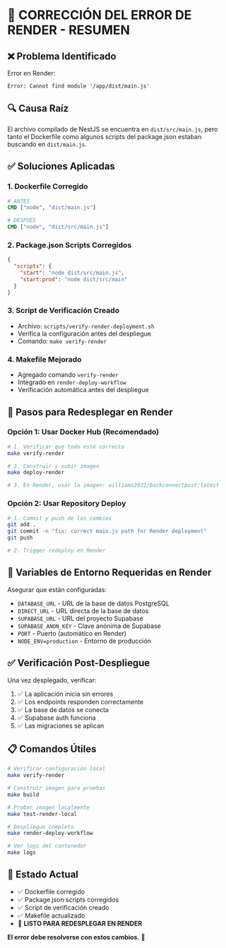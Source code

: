 # 🐳 CORRECCIÓN DEL ERROR DE RENDER - RESUMEN

## ❌ **Problema Identificado**

Error en Render:
```
Error: Cannot find module '/app/dist/main.js'
```

## 🔍 **Causa Raíz**

El archivo compilado de NestJS se encuentra en `dist/src/main.js`, pero tanto el Dockerfile como algunos scripts del package.json estaban buscando en `dist/main.js`.

## ✅ **Soluciones Aplicadas**

### 1. **Dockerfile Corregido**
```dockerfile
# ANTES
CMD ["node", "dist/main.js"]

# DESPUÉS  
CMD ["node", "dist/src/main.js"]
```

### 2. **Package.json Scripts Corregidos**
```json
{
  "scripts": {
    "start": "node dist/src/main.js",
    "start:prod": "node dist/src/main"
  }
}
```

### 3. **Script de Verificación Creado**
- Archivo: `scripts/verify-render-deployment.sh`
- Verifica la configuración antes del despliegue
- Comando: `make verify-render`

### 4. **Makefile Mejorado**
- Agregado comando `verify-render`
- Integrado en `render-deploy-workflow`
- Verificación automática antes del despliegue

## 🚀 **Pasos para Redesplegar en Render**

### Opción 1: Usar Docker Hub (Recomendado)
```bash
# 1. Verificar que todo esté correcto
make verify-render

# 2. Construir y subir imagen
make deploy-render

# 3. En Render, usar la imagen: williams2022/backconnectpost:latest
```

### Opción 2: Usar Repository Deploy
```bash
# 1. Commit y push de los cambios
git add .
git commit -m "fix: correct main.js path for Render deployment"
git push

# 2. Trigger redeploy en Render
```

## 🔧 **Variables de Entorno Requeridas en Render**

Asegurar que están configuradas:
- `DATABASE_URL` - URL de la base de datos PostgreSQL
- `DIRECT_URL` - URL directa de la base de datos  
- `SUPABASE_URL` - URL del proyecto Supabase
- `SUPABASE_ANON_KEY` - Clave anónima de Supabase
- `PORT` - Puerto (automático en Render)
- `NODE_ENV=production` - Entorno de producción

## ✅ **Verificación Post-Despliegue**

Una vez desplegado, verificar:
1. ✅ La aplicación inicia sin errores
2. ✅ Los endpoints responden correctamente
3. ✅ La base de datos se conecta
4. ✅ Supabase auth funciona
5. ✅ Las migraciones se aplican

## 📋 **Comandos Útiles**

```bash
# Verificar configuración local
make verify-render

# Construir imagen para pruebas
make build

# Probar imagen localmente
make test-render-local

# Despliegue completo
make render-deploy-workflow

# Ver logs del contenedor
make logs
```

## 🎯 **Estado Actual**

- ✅ Dockerfile corregido
- ✅ Package.json scripts corregidos  
- ✅ Script de verificación creado
- ✅ Makefile actualizado
- 🔄 **LISTO PARA REDESPLEGAR EN RENDER**

**El error debe resolverse con estos cambios.** 🚀
